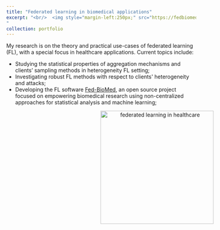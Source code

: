 ```yaml
---
title: "Federated learning in biomedical applications"
excerpt: "<br/>  <img style="margin-left:250px;" src="https://fedbiomed.gitlabpages.inria.fr/assets/img/fl-graph.png" title="federated learning in healthcare" height="100" />
"
collection: portfolio
---
```


My research is on the theory and practical use-cases of federated learning (FL), with a special focus in healthcare applications. 
                Current topics include:
            <ul>
                <li> Studying the statistical properties of aggregation mechanisms and clients’ sampling methods in heterogeneity FL setting;</li>
                <li> Investigating robust FL methods with respect to clients' heterogeneity and attacks;</li>
                <li> Developing the FL software <a href="https://fedbiomed.gitlabpages.inria.fr/">Fed-BioMed</a>, an open source project focused on empowering biomedical research using non-centralized approaches for statistical analysis and machine learning;</li>
             </ul>
             
<p float="left" align="middle">
  <img style="margin-left:250px;" src="https://fedbiomed.gitlabpages.inria.fr/assets/img/fl-graph.png" title="federated learning in healthcare" height="300" />
</p>
